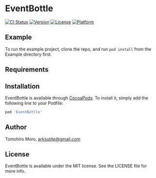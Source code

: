 # EventBottle

[![CI Status](http://img.shields.io/travis/slightair/EventBottle.svg?style=flat)](https://travis-ci.org/slightair/EventBottle)
[![Version](https://img.shields.io/cocoapods/v/EventBottle.svg?style=flat)](http://cocoapods.org/pods/EventBottle)
[![License](https://img.shields.io/cocoapods/l/EventBottle.svg?style=flat)](http://cocoapods.org/pods/EventBottle)
[![Platform](https://img.shields.io/cocoapods/p/EventBottle.svg?style=flat)](http://cocoapods.org/pods/EventBottle)

## Example

To run the example project, clone the repo, and run `pod install` from the Example directory first.

## Requirements

## Installation

EventBottle is available through [CocoaPods](http://cocoapods.org). To install
it, simply add the following line to your Podfile:

```ruby
pod 'EventBottle'
```

## Author

Tomohiro Moro, arksutite@gmail.com

## License

EventBottle is available under the MIT license. See the LICENSE file for more info.
